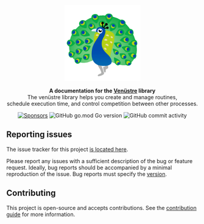 <p align="center">
  <img src="docs/pavao.gif" width="200">
</p>

<p align="center">
<strong>A documentation for the <a href="https://venustre.vercel.app">Venüstre</a> library</strong><br/>
The venüstre library helps you create and manage routines,<br/>schedule execution time, and control competition between other processes.
</p>

<p align="center">
  <a href="https://github.com/sponsors/isaqueveras"><img src="https://img.shields.io/github/sponsors/isaqueveras" alt="Sponsors"/></a>
  <img src="https://img.shields.io/github/go-mod/go-version/isaqueveras/outis" alt="GitHub go.mod Go version"/>
  <img alt="GitHub commit activity" src="https://img.shields.io/github/commit-activity/y/isaqueveras/outis">
</p>

## Reporting issues

The issue tracker for this project [is located here](https://github.com/isaqueveras/outis/issues).

Please report any issues with a sufficient description of the bug or feature request. Ideally, bug reports should be accompanied by a minimal reproduction of the issue.
Bug reports must specify the [version](https://github.com/isaqueveras/outis/releases).

## Contributing
This project is open-source and accepts contributions. See the [contribution guide](https://github.com/isaqueveras/outis/blob/main/CONTRIBUTING.md) for more information.
